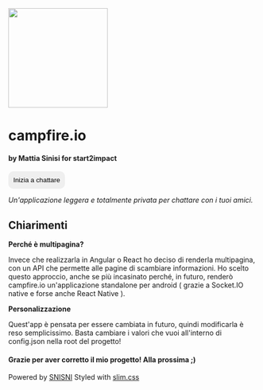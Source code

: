 <img src="https://i.ibb.co/JBD1xNh/campfire-io.png" alt="" width="200" height="200"/>

# campfire.io

#### by **Mattia Sinisi** for **start2impact**

<a href="https://campfireio.herokuapp.com" class="button rounded bold">
    <button style="border-radius: 10px; border: none; padding: 10px;">Inizia a chattare</button>
</a>

*Un'applicazione leggera e totalmente privata per chattare con i tuoi amici.*

## Chiarimenti
<b>Perché è multipagina?</b>

Invece che realizzarla in Angular o React ho deciso di renderla
multipagina, con un API che permette alle pagine di scambiare
informazioni. Ho scelto questo approccio, anche se più incasinato
perché, in futuro, renderò campfire.io un'applicazione standalone
per android ( grazie a Socket.IO native e forse anche React Native ).

<b>Personalizzazione</b>

Quest'app è pensata per essere cambiata in futuro, quindi modificarla
è reso semplicissimo. Basta cambiare i valori che vuoi all'interno di
config.json nella root del progetto!

#### Grazie per aver corretto il mio progetto! Alla prossima ;)

Powered by <a href="https://snisni.it">SNISNI</a>
Styled with <a href="https://snisni.it/progetti/slim">slim.css</a>